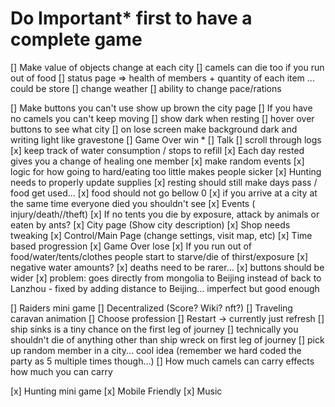 # Do Important* first to have a complete game

<!-- Next -->
[] Make value of objects change at each city
[] camels can die too if you run out of food
[] status page => health of members + quantity of each item ... could be store
[] change weather
[] ability to change pace/rations

<!-- Picky -->
[] Make buttons you can't use show up brown
the city page
[] If you have no camels you can't keep moving
[] show dark when resting
[] hover over buttons to see what city
[] on lose screen make background dark and writing light like gravestone
[] Game Over win *
[] Talk
[] scroll through logs
[x] keep track of water consumption / stops to refill
[x] Each day rested gives you a change of healing one member
[x] make random events
[x] logic for how going to hard/eating too little makes people sicker
[x] Hunting needs to properly update supplies
[x] resting should still make days pass / food get used...
[x] food should not go bellow 0
[x] if you arrive at a city at the same time everyone died you shouldn't see 
[x] Events ( injury/death//theft) 
[x] If no tents you die by exposure, attack by animals or eaten by ants?
[x] City page (Show city description)
[x] Shop needs tweaking
[x] Control/Main Page (change settings, visit map, etc) 
[x] Time based progression
[x] Game Over lose
[x] If you run out of food/water/tents/clothes people start to starve/die of thirst/exposure
[x] negative water amounts?
[x] deaths need to be rarer...
[x] buttons should be wider
[x] problem: goes directly from mongolia to Beijing instead of back to Lanzhou - fixed by adding distance to Beijing... imperfect but good enough

<!-- Fun but not necessary -->
[] Raiders mini game
[] Decentralized (Score? Wiki? nft?)
[] Traveling caravan animation
[] Choose profession
[] Restart -> currently just refresh
[] ship sinks is a tiny chance on the first leg of journey
[] technically you shouldn't die of anything other than ship wreck on first leg of journey
[] pick up random member in a city... cool idea (remember we hard coded the party as 5 multiple times though...)
[] How much camels can carry effects how much you can carry

<!-- Hard -->
[x] Hunting mini game
[x] Mobile Friendly
[x] Music




